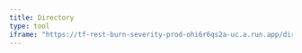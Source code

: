 ```yaml
---
title: Directory
type: tool
iframe: "https://tf-rest-burn-severity-prod-ohi6r6qs2a-uc.a.run.app/directory"
---
```

